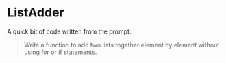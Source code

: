 # ListAdder

A quick bit of code written from the prompt:
>Write a function to add two lists together element by element without using for or if statements.
